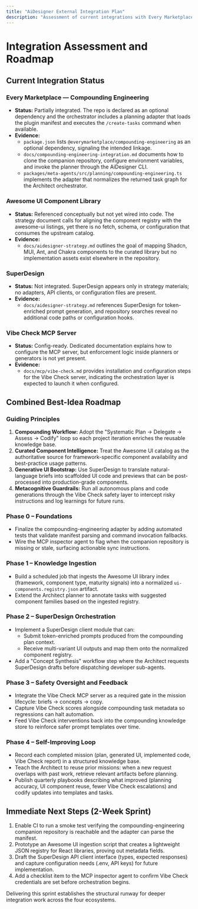 ```yaml
---
title: "AiDesigner External Integration Plan"
description: "Assessment of current integrations with Every Marketplace, Awesome UI, SuperDesign, and Vibe Check plus roadmap for combining their strengths."
---
```


# Integration Assessment and Roadmap

## Current Integration Status

### Every Marketplace — Compounding Engineering

- **Status:** Partially integrated. The repo is declared as an optional dependency and the orchestrator includes a planning adapter that loads the plugin manifest and executes the `/create-tasks` command when available.
- **Evidence:**
  - `package.json` lists `@everymarketplace/compounding-engineering` as an optional dependency, signaling the intended linkage.  
  - `docs/compounding-engineering-integration.md` documents how to clone the companion repository, configure environment variables, and invoke the planner through the AiDesigner CLI.  
  - `packages/meta-agents/src/planning/compounding-engineering.ts` implements the adapter that normalizes the returned task graph for the Architect orchestrator.

### Awesome UI Component Library

- **Status:** Referenced conceptually but not yet wired into code. The strategy document calls for aligning the component registry with the awesome-ui listings, yet there is no fetch, schema, or configuration that consumes the upstream catalog.
- **Evidence:**
  - `docs/aidesigner-strategy.md` outlines the goal of mapping Shadcn, MUI, Ant, and Chakra components to the curated library but no implementation assets exist elsewhere in the repository.

### SuperDesign

- **Status:** Not integrated. SuperDesign appears only in strategy materials; no adapters, API clients, or configuration files are present.
- **Evidence:**
  - `docs/aidesigner-strategy.md` references SuperDesign for token-enriched prompt generation, and repository searches reveal no additional code paths or configuration hooks.

### Vibe Check MCP Server

- **Status:** Config-ready. Dedicated documentation explains how to configure the MCP server, but enforcement logic inside planners or generators is not yet present.
- **Evidence:**
  - `docs/mcp/vibe-check.md` provides installation and configuration steps for the Vibe Check server, indicating the orchestration layer is expected to launch it when configured.

## Combined Best-Idea Roadmap

### Guiding Principles

1. **Compounding Workflow:** Adopt the "Systematic Plan → Delegate → Assess → Codify" loop so each project iteration enriches the reusable knowledge base.
2. **Curated Component Intelligence:** Treat the Awesome UI catalog as the authoritative source for framework-specific component availability and best-practice usage patterns.
3. **Generative UI Bootstrap:** Use SuperDesign to translate natural-language briefs into scaffolded UI code and previews that can be post-processed into production-grade components.
4. **Metacognitive Guardrails:** Run all autonomous plans and code generations through the Vibe Check safety layer to intercept risky instructions and log learnings for future runs.

### Phase 0 – Foundations

- Finalize the compounding-engineering adapter by adding automated tests that validate manifest parsing and command invocation fallbacks.
- Wire the MCP inspector agent to flag when the companion repository is missing or stale, surfacing actionable sync instructions.

### Phase 1 – Knowledge Ingestion

- Build a scheduled job that ingests the Awesome UI library index (framework, component type, maturity signals) into a normalized `ui-components.registry.json` artifact.
- Extend the Architect planner to annotate tasks with suggested component families based on the ingested registry.

### Phase 2 – SuperDesign Orchestration

- Implement a SuperDesign client module that can:
  - Submit token-enriched prompts produced from the compounding plan context.
  - Receive multi-variant UI outputs and map them onto the normalized component registry.
- Add a "Concept Synthesis" workflow step where the Architect requests SuperDesign drafts before dispatching developer sub-agents.

### Phase 3 – Safety Oversight and Feedback

- Integrate the Vibe Check MCP server as a required gate in the mission lifecycle: briefs → concepts → copy.
- Capture Vibe Check scores alongside compounding task metadata so regressions can halt automation.
- Feed Vibe Check interventions back into the compounding knowledge store to reinforce safer prompt templates over time.

### Phase 4 – Self-Improving Loop

- Record each completed mission (plan, generated UI, implemented code, Vibe Check report) in a structured knowledge base.
- Teach the Architect to reuse prior missions: when a new request overlaps with past work, retrieve relevant artifacts before planning.
- Publish quarterly playbooks describing what improved (planning accuracy, UI component reuse, fewer Vibe Check escalations) and codify updates into templates and tasks.

## Immediate Next Steps (2-Week Sprint)

1. Enable CI to run a smoke test verifying the compounding-engineering companion repository is reachable and the adapter can parse the manifest.
2. Prototype an Awesome UI ingestion script that creates a lightweight JSON registry for React libraries, proving out metadata fields.
3. Draft the SuperDesign API client interface (types, expected responses) and capture configuration needs (.env, API keys) for future implementation.
4. Add a checklist item to the MCP inspector agent to confirm Vibe Check credentials are set before orchestration begins.

Delivering this sprint establishes the structural runway for deeper integration work across the four ecosystems.
